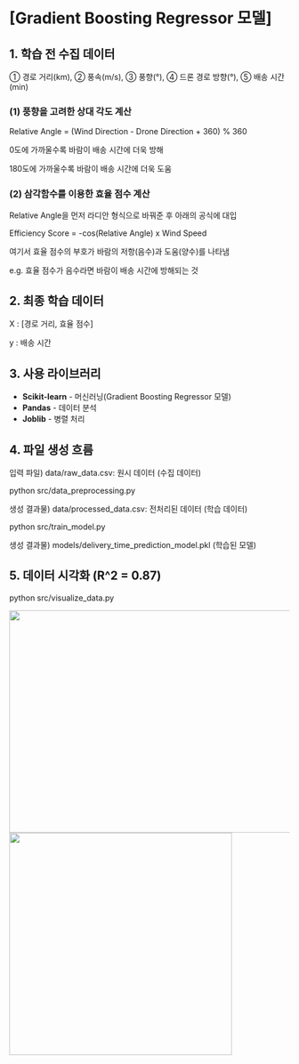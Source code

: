 # [Gradient Boosting Regressor 모델]

## 1. 학습 전 수집 데이터
① 경로 거리(km), ② 풍속(m/s), ③ 풍향(°), ④ 드론 경로 방향(°), ⑤ 배송 시간(min)

### (1) 풍향을 고려한 상대 각도 계산
Relative Angle = (Wind Direction - Drone Direction + 360) % 360

0도에 가까울수록 바람이 배송 시간에 더욱 방해

180도에 가까울수록 바람이 배송 시간에 더욱 도움

### (2) 삼각함수를 이용한 효율 점수 계산
Relative Angle을 먼저 라디안 형식으로 바꿔준 후 아래의 공식에 대입

Efficiency Score = -cos(Relative Angle) x Wind Speed

여기서 효율 점수의 부호가 바람의 저항(음수)과 도움(양수)를 나타냄

e.g. 효율 점수가 음수라면 바람이 배송 시간에 방해되는 것

## 2. 최종 학습 데이터
X : [경로 거리, 효율 점수]

y : 배송 시간

## 3. 사용 라이브러리
* <b>Scikit-learn</b> - 머신러닝(Gradient Boosting Regressor 모델)
* <b>Pandas</b> - 데이터 분석
* <b>Joblib</b> - 병렬 처리

## 4. 파일 생성 흐름

입력 파일) data/raw_data.csv: 원시 데이터 (수집 데이터)

python src/data_preprocessing.py

생성 결과물) data/processed_data.csv: 전처리된 데이터 (학습 데이터)

python src/train_model.py

생성 결과물) models/delivery_time_prediction_model.pkl (학습된 모델)

## 5. 데이터 시각화 (R^2 = 0.87)

python src/visualize_data.py

<img src="https://github.com/user-attachments/assets/29865adb-7bc4-4805-8c6c-a79cb4721787" width="800" height="400"/>
<img src="https://github.com/user-attachments/assets/bb344a32-e892-4081-9d4d-d7a5c43143e2" width="400" height="400"/>
